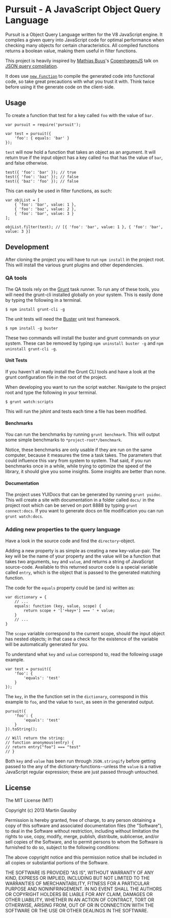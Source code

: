 # Pursuit - A JavaScript Object Query Language

Pursuit is a Object Query Language written for the V8 JavaScript engine. It compiles a given query into JavaScript code for optimal performance when checking many objects for certain characteristics. All compiled functions returns a boolean value, making them useful in filter functions.

This project is heavily inspired by [Mathias Buus](https://github.com/mafintosh)'s [CopenhagenJS](http://copenhagenjs.dk/) talk on [JSON query compilation](https://github.com/mafintosh/json-query-compilation).

It does use [`new Function`](https://developer.mozilla.org/en-US/docs/JavaScript/Reference/Global_Objects/Function) to compile the generated code into functional code, so take great precautions with what you trust it with. Think twice before using it the generate code on the client-side.


## Usage

To create a function that test for a key called `foo` with the value of `bar`.

    var pursuit = require('pursuit');

    var test = pursuit({
        'foo': { equals: 'bar' }
    });

`test` will now hold a function that takes an object as an argument. It will return true if the input object has a key called `foo` that has the value of `bar`, and false otherwise.

    test({ 'foo': 'bar' }); // true
    test({ 'foo': 'baz' }); // false
    test({ 'baz': 'foo' }); // false

This can easily be used in filter functions, as such:

    var objList = [
        { 'foo': 'bar', value: 1 },
        { 'foo': 'baz', value: 2 },
        { 'foo': 'bar', value: 3 }
    ];

    objList.filter(test); // [{ 'foo': 'bar', value: 1 }, { 'foo': 'bar', value: 3 }]


## Development
After cloning the project you will have to run `npm install` in the project root. This will install the various grunt plugins and other dependencies.


### QA tools
The QA tools rely on the [Grunt](http://gruntjs.com) task runner. To run any of these tools, you will need the grunt-cli installed globally on your system. This is easily done by typing the following in a terminal.

    $ npm install grunt-cli -g

The unit tests will need the [Buster](http://busterjs.org/) unit test framework.

    $ npm install -g buster

These two commands will install the buster and grunt commands on your system. These can be removed by typing `npm uninstall buster -g` and `npm uninstall grunt-cli -g`.


#### Unit Tests
If you haven't all ready install the Grunt CLI tools and have a look at the grunt configuration file in the root of the project.

When developing you want to run the script watcher. Navigate to the project root and type the following in your terminal.

    $ grunt watch:scripts

This will run the jshint and tests each time a file has been modified.


#### Benchmarks
You can run the benchmarks by running `grunt benchmark`. This will output some simple benchmarks to `*project-root*/benchmark`.

Notice, these benchmarks are only usable if they are run on the same computer, because it measures the time a task takes. The parameters that could influence this vary from system to system. That said, if you run benchmarks once in a while, while trying to optimize the speed of the library, it should give you some insights. Some insights are better than none.


#### Documentation
The project uses YUIDocs that can be generated by running `grunt yuidoc`. This will create a site with documentation in a folder called `docs/` in the project root which can be served on port 8888 by typing `grunt connect:docs`. If you want to generate docs on file modification you can run `grunt watch:docs`.


### Adding new properties to the query language
Have a look in the source code and find the `directory`-object.

Adding a new property is as simple as creating a new key-value-pair. The key will be the name of your property and the value will be a function that takes two arguments, `key` and `value`, and returns a string of JavaScript source-code. Available to this returned source code is a special variable called `entry`, which is the object that is passed to the generated matching function.

The code for the `equals` property could be (and is) written as:

    var dictionary = {
        // ...
        equals: function (key, value, scope) {
            return scope + '['+key+'] === ' + value;
        }
        // ...
    }

The `scope` variable correspond to the current scope, should the input object has nested objects; in that case a check for the existence of the variable will be automatically generated for you.

To understand what `key` and `value` correspond to, read the following usage example.

    var test = pursuit({
        'foo': {
            'equals': 'test'
        }
    });

The `key`, in the the function set in the `dictionary`, correspond in this example to `foo`, and the value to `test`, as seen in the generated output.

    pursuit({
        'foo': {
            'equals': 'test'
        }
    }).toString();

    // Will return the string:
    // function anonymous(entry) {
    // return entry["foo"] === "test"
    // }

Both `key` and `value` has been run through `JSON.stringify` before getting passed to the any of the dictionary-functions--unless the `value` is a native JavaScript regular expression; these are just passed through untouched.


## License
The MIT License (MIT)

Copyright (c) 2013 Martin Gausby

Permission is hereby granted, free of charge, to any person obtaining a copy of this software and associated documentation files (the "Software"), to deal in the Software without restriction, including without limitation the rights to use, copy, modify, merge, publish, distribute, sublicense, and/or sell copies of the Software, and to permit persons to whom the Software is furnished to do so, subject to the following conditions:

The above copyright notice and this permission notice shall be included in all copies or substantial portions of the Software.

THE SOFTWARE IS PROVIDED "AS IS", WITHOUT WARRANTY OF ANY KIND, EXPRESS OR IMPLIED, INCLUDING BUT NOT LIMITED TO THE WARRANTIES OF MERCHANTABILITY, FITNESS FOR A PARTICULAR PURPOSE AND NONINFRINGEMENT. IN NO EVENT SHALL THE AUTHORS OR COPYRIGHT HOLDERS BE LIABLE FOR ANY CLAIM, DAMAGES OR OTHER LIABILITY, WHETHER IN AN ACTION OF CONTRACT, TORT OR OTHERWISE, ARISING FROM, OUT OF OR IN CONNECTION WITH THE SOFTWARE OR THE USE OR OTHER DEALINGS IN THE SOFTWARE.
